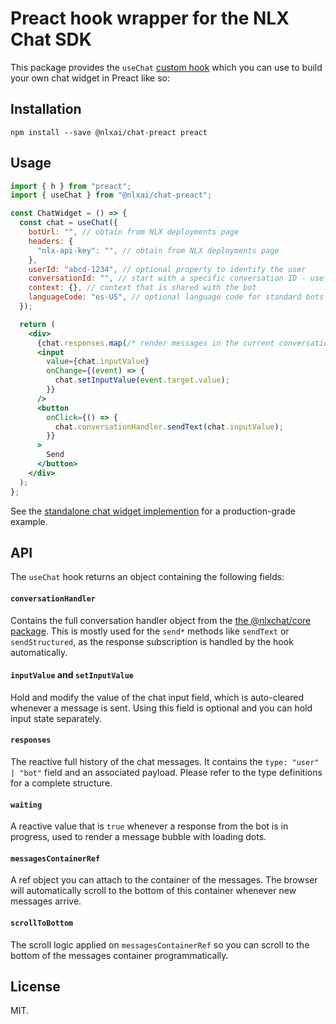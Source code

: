 # Preact hook wrapper for the NLX Chat SDK

This package provides the `useChat` [custom hook](https://preactjs.com/guide/v10/hooks/#app) which you can use to build your own chat widget in Preact like so:

## Installation

`npm install --save @nlxai/chat-preact preact`

## Usage

```jsx
import { h } from "preact";
import { useChat } from "@nlxai/chat-preact";

const ChatWidget = () => {
  const chat = useChat({
    botUrl: "", // obtain from NLX deployments page
    headers: {
      "nlx-api-key": "", // obtain from NLX deployments page
    },
    userId: "abcd-1234", // optional property to identify the user
    conversationId: "", // start with a specific conversation ID - useful if you want to resume a previous conversation
    context: {}, // context that is shared with the bot
    languageCode: "es-US", // optional language code for standard bots that do not run on US English
  });

  return (
    <div>
      {chat.responses.map(/* render messages in the current conversation */)}
      <input
        value={chat.inputValue}
        onChange={(event) => {
          chat.setInputValue(event.target.value);
        }}
      />
      <button
        onClick={() => {
          chat.conversationHandler.sendText(chat.inputValue);
        }}
      >
        Send
      </button>
    </div>
  );
};
```

See the [standalone chat widget implemention](https://github.com/nlxai/chat-sdk/blob/master/packages/widget/src/index.tsx) for a production-grade example.

## API

The `useChat` hook returns an object containing the following fields:

#### `conversationHandler`

Contains the full conversation handler object from the [the @nlxchat/core package](https://github.com/nlxai/chat-sdk/blob/master/packages/core/README.md). This is mostly used for the `send*` methods like `sendText` or `sendStructured`, as the response subscription is handled by the hook automatically.

#### `inputValue` and `setInputValue`

Hold and modify the value of the chat input field, which is auto-cleared whenever a message is sent. Using this field is optional and you can hold input state separately.

#### `responses`

The reactive full history of the chat messages. It contains the `type: "user" | "bot"` field and an associated payload. Please refer to the type definitions for a complete structure.

#### `waiting`

A reactive value that is `true` whenever a response from the bot is in progress, used to render a message bubble with loading dots.

#### `messagesContainerRef`

A ref object you can attach to the container of the messages. The browser will automatically scroll to the bottom of this container whenever new messages arrive.

#### `scrollToBottom`

The scroll logic applied on `messagesContainerRef` so you can scroll to the bottom of the messages container programmatically.

## License

MIT.
